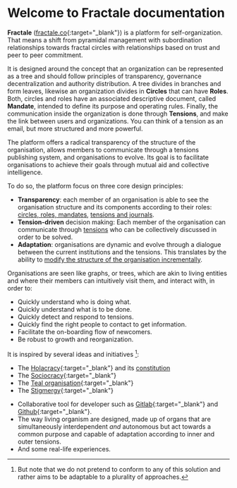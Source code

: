 # Welcome to Fractale documentation

**Fractale** ([fractale.co](https://fractale.co){:target="_blank"}) is a platform for self-organization. That means a shift from pyramidal management with subordination relationships towards fractal circles with relationships based on trust and peer to peer commitment.

It is designed around the concept that an organization can be represented as a tree and should follow principles of transparency, governance decentralization and authority distribution. A tree divides in branches and form leaves, likewise an organization divides in **Circles** that can have **Roles**. Both, circles and roles have an associated descriptive document, called **Mandate**, intended to define its purpose and operating rules. Finally, the communication inside the organization is done through **Tensions**, and make the link between users and organizations. You can think of a tension as an email, but more structured and more powerful.

The platform offers a radical transparency of the structure of the organisation, allows members to communicate through a tensions publishing system, and organisations to evolve. Its goal is to facilitate organisations to achieve their goals through mutual aid and collective intelligence.

To do so, the platform focus on three core design principles:

* **Transparency**: each member of an organisation is able to see the organisation structure and its components according to their roles: [circles, roles, mandates](circle), [tensions and journals](tension).
* **Tension-driven** decision making: Each member of the organisation can communicate through [tensions](tension) who can be collectively discussed in order to be solved.
* **Adaptation**: organisations are dynamic and evolve through a dialogue between the current institutions and the tensions. This translates by the ability to [modify the structure of the organisation incrementally](_shorts/help).

Organisations are seen like graphs, or trees, which are akin to living entities and where their members can intuitively visit them, and interact with, in order to:

* Quickly understand who is doing what.
* Quickly understand what is to be done.
* Quickly detect and respond to tensions.
* Quickly find the right people to contact to get information.
* Facilitate the on-boarding flow of newcomers.
* Be robust to growth and reorganization.


It is inspired by several ideas and initiatives [^1]:

* The [Holacracy](https://en.wikipedia.org/wiki/Holacracy){:target="_blank"} and its [constitution](https://www.holacracy.org/constitution)
* The [Sociocracy](https://en.wikipedia.org/wiki/Sociocracy){:target="_blank"}
* The [Teal organisation](https://reinventingorganizationswiki.com){:target="_blank"}
* The [Stigmergy](https://wiki.p2pfoundation.net/Stigmergy){:target="_blank"}
<!--* The [liberated company](https://en.wikipedia.org/wiki/Liberated_company). -->
* Collaborative tool for developer such as [Gitlab](https://en.wikipedia.org/wiki/GitLab){:target="_blank"} and [Github](https://github.com){:target="_blank"}.
* The way living organism are designed, made up of organs that are simultaneously interdependent *and* autonomous but act towards a common purpose and capable of adaptation according to inner and outer tensions.
* And some real-life experiences.

[^1]: But note that we do not pretend to conform to any of this solution and rather aims to be adaptable to a plurality of approaches.

